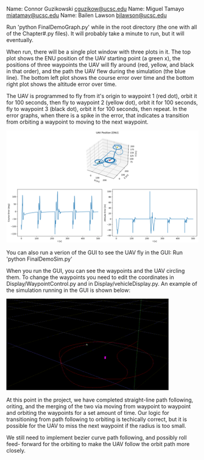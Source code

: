 Name: Connor Guzikowski cguzikow@ucsc.edu
Name: Miguel Tamayo miatamay@ucsc.edu
Name: Bailen Lawson bjlawson@ucsc.edu

Run 'python FinalDemoGraph.py' while in the root directory (the one with all of the Chapter#.py files).
It will probably take a minute to run, but it will eventually.

When run, there will be a single plot window with three plots in it. The top plot
shows the ENU position of the UAV starting point (a green x), the positions of
three waypoints the UAV will fly around (red, yellow, and black in that order),
and the path the UAV flew during the simulation (the blue line). The bottom left
plot shows the course error over time and the bottom right plot shows the altitude
error over time.

The UAV is programmed to fly from it's origin to waypoint 1 (red dot), orbit it
for 100 seconds, then fly to waypoint 2 (yellow dot), orbit it for 100 seconds,
fly to waypoint 3 (black dot), orbit it for 100 seconds, then repeat. In the
error graphs, when there is a spike in the error, that indicates a transition
from orbiting a waypoint to moving to the next waypoint.

![image](./Images/minSpecPlot.png)

You can also run a verion of the GUI to see the UAV fly in the GUI:
Run 'python FinalDemoSim.py'

When you run the GUI, you can see the waypoints and the UAV circling them. To change 
the waypoints you need to edit the coordinates in Display/WaypointControl.py and in 
Display/vehicleDisplay.py. An example of the simulation running in the GUI is shown below:

![Alt Text](./Images/ECE163_Final_GIF.gif)

At this point in the project, we have completed straight-line path following,
oriting, and the merging of the two via moving from waypoint to waypoint and
orbiting the waypoints for a set amount of time. Our logic for transitioning from
path following to orbiting is techically correct, but it is possible for the UAV
to miss the next waypoint if the radius is too small.

We still need to implement bezier curve path following, and possibly roll feed-
forward for the orbiting to make the UAV follow the orbit path more closely.